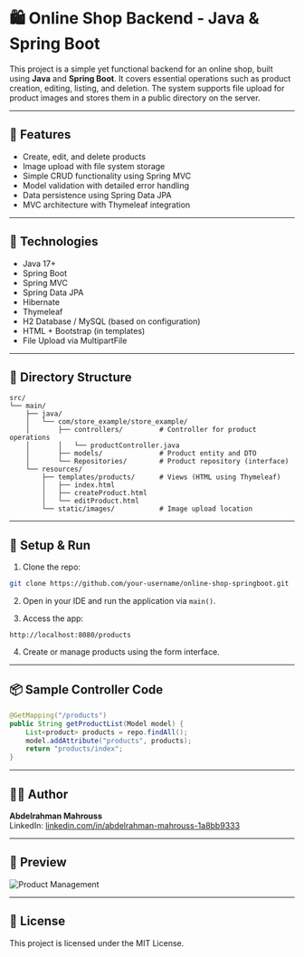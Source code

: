 
# 🛍️ Online Shop Backend - Java & Spring Boot

This project is a simple yet functional backend for an online shop, built using **Java** and **Spring Boot**. It covers essential operations such as product creation, editing, listing, and deletion. The system supports file upload for product images and stores them in a public directory on the server.

---

## 🚀 Features

- Create, edit, and delete products
- Image upload with file system storage
- Simple CRUD functionality using Spring MVC
- Model validation with detailed error handling
- Data persistence using Spring Data JPA
- MVC architecture with Thymeleaf integration

---

## 🧱 Technologies

- Java 17+
- Spring Boot
- Spring MVC
- Spring Data JPA
- Hibernate
- Thymeleaf
- H2 Database / MySQL (based on configuration)
- HTML + Bootstrap (in templates)
- File Upload via MultipartFile

---

## 📁 Directory Structure

```
src/
└── main/
    ├── java/
    │   └── com/store_example/store_example/
    │       ├── controllers/         # Controller for product operations
    │       │   └── productController.java
    │       ├── models/              # Product entity and DTO
    │       └── Repositories/        # Product repository (interface)
    └── resources/
        ├── templates/products/      # Views (HTML using Thymeleaf)
        │   ├── index.html
        │   ├── createProduct.html
        │   └── editProduct.html
        └── static/images/           # Image upload location
```

---

## 🔧 Setup & Run

1. Clone the repo:
```bash
git clone https://github.com/your-username/online-shop-springboot.git
```

2. Open in your IDE and run the application via `main()`.

3. Access the app:
```
http://localhost:8080/products
```

4. Create or manage products using the form interface.

---

## 📦 Sample Controller Code

```java
@GetMapping("/products")
public String getProductList(Model model) {
    List<product> products = repo.findAll();
    model.addAttribute("products", products);
    return "products/index";
}
```

---

## 👨‍💻 Author

**Abdelrahman Mahrouss**  
LinkedIn: [linkedin.com/in/abdelrahman-mahrouss-1a8bb9333](https://www.linkedin.com/in/abdelrahman-mahrouss-1a8bb9333)

---

## 📸 Preview

![Product Management](https://via.placeholder.com/700x300)

---

## 📃 License

This project is licensed under the MIT License.

